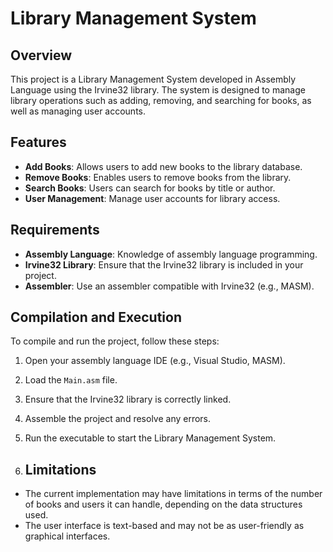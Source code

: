 # Library Management System

## Overview
This project is a Library Management System developed in Assembly Language using the Irvine32 library. The system is designed to manage library operations such as adding, removing, and searching for books, as well as managing user accounts.

## Features
- **Add Books**: Allows users to add new books to the library database.
- **Remove Books**: Enables users to remove books from the library.
- **Search Books**: Users can search for books by title or author.
- **User  Management**: Manage user accounts for library access.

## Requirements
- **Assembly Language**: Knowledge of assembly language programming.
- **Irvine32 Library**: Ensure that the Irvine32 library is included in your project.
- **Assembler**: Use an assembler compatible with Irvine32 (e.g., MASM).

## Compilation and Execution
To compile and run the project, follow these steps:
1. Open your assembly language IDE (e.g., Visual Studio, MASM).
2. Load the `Main.asm` file.
3. Ensure that the Irvine32 library is correctly linked.
4. Assemble the project and resolve any errors.
5. Run the executable to start the Library Management System.

6. ## Limitations
- The current implementation may have limitations in terms of the number of books and users it can handle, depending on the data structures used.
- The user interface is text-based and may not be as user-friendly as graphical interfaces.

